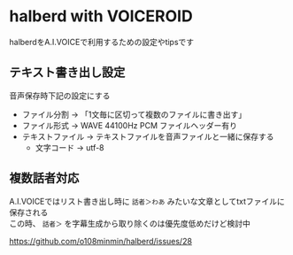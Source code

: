 # halberd with VOICEROID

halberdをA.I.VOICEで利用するための設定やtipsです

## テキスト書き出し設定

音声保存時下記の設定にする

- ファイル分割 -> 「1文毎に区切って複数のファイルに書き出す」
- ファイル形式 -> WAVE 44100Hz PCM ファイルヘッダー有り
- テキストファイル -> テキストファイルを音声ファイルと一緒に保存する
    - 文字コード -> utf-8

## 複数話者対応

A.I.VOICEではリスト書き出し時に `話者＞わあ` みたいな文章としてtxtファイルに保存される  
この時、 `話者＞` を字幕生成から取り除くのは優先度低めだけど検討中

https://github.com/o108minmin/halberd/issues/28
